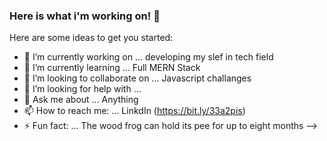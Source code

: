 ### Here is what i'm working on! 👋


Here are some ideas to get you started:

- 🔭 I’m currently working on ... developing my slef in tech field
- 🌱 I’m currently learning ... Full MERN Stack
- 👯 I’m looking to collaborate on ... Javascript challanges 
- 🤔 I’m looking for help with ... 
- 💬 Ask me about ... Anything
- 📫 How to reach me: ... LinkdIn (https://bit.ly/33a2pis)
- ⚡ Fun fact: ... The wood frog can hold its pee for up to eight months
-->
